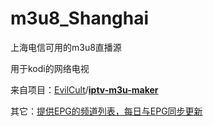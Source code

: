 # m3u8_Shanghai
上海电信可用的m3u8直播源

用于kodi的网络电视



来自项目：[EvilCult](https://github.com/EvilCult)/**[iptv-m3u-maker](https://github.com/EvilCult/iptv-m3u-maker)**

其它：[提供EPG的频道列表，每日与EPG同步更新](http://epg.51zmt.top:8000/)